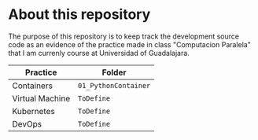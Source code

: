 # About this repository

The purpose of this repository is to keep track the development source code as an evidence of the practice made in class "Computacion Paralela" that I am currenly course at Universidad of Guadalajara.

| Practice          | Folder              |
| -------------     | -------------         |
| Containers        | `01_PythonContainer`  |
| Virtual Machine   | `ToDefine`            |
| Kubernetes        | `ToDefine`            |
| DevOps            | `ToDefine`            |